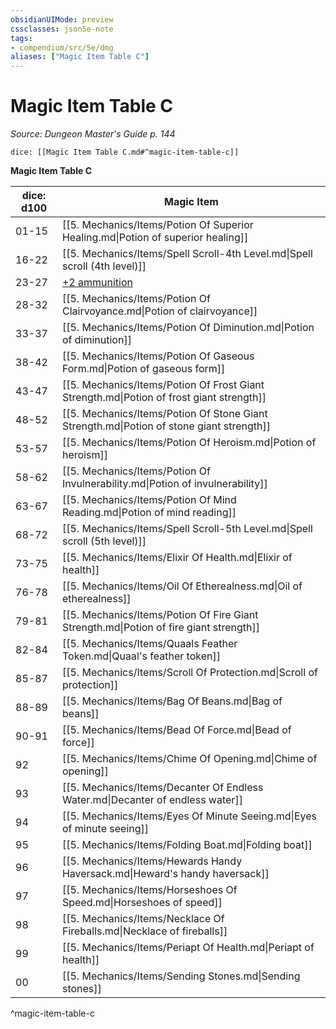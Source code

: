 ```yaml
---
obsidianUIMode: preview
cssclasses: json5e-note
tags:
- compendium/src/5e/dmg
aliases: ["Magic Item Table C"]
---
```

# Magic Item Table C
*Source: Dungeon Master's Guide p. 144* 

`dice: [[Magic Item Table C.md#^magic-item-table-c]]`

**Magic Item Table C**

| dice: d100 | Magic Item |
|------------|------------|
| 01-15 | [[5. Mechanics/Items/Potion Of Superior Healing.md\|Potion of superior healing]] |
| 16-22 | [[5. Mechanics/Items/Spell Scroll-4th Level.md\|Spell scroll (4th level)]] |
| 23-27 | [+2 ammunition](compendium/items/2-ammunition.md) |
| 28-32 | [[5. Mechanics/Items/Potion Of Clairvoyance.md\|Potion of clairvoyance]] |
| 33-37 | [[5. Mechanics/Items/Potion Of Diminution.md\|Potion of diminution]] |
| 38-42 | [[5. Mechanics/Items/Potion Of Gaseous Form.md\|Potion of gaseous form]] |
| 43-47 | [[5. Mechanics/Items/Potion Of Frost Giant Strength.md\|Potion of frost giant strength]] |
| 48-52 | [[5. Mechanics/Items/Potion Of Stone Giant Strength.md\|Potion of stone giant strength]] |
| 53-57 | [[5. Mechanics/Items/Potion Of Heroism.md\|Potion of heroism]] |
| 58-62 | [[5. Mechanics/Items/Potion Of Invulnerability.md\|Potion of invulnerability]] |
| 63-67 | [[5. Mechanics/Items/Potion Of Mind Reading.md\|Potion of mind reading]] |
| 68-72 | [[5. Mechanics/Items/Spell Scroll-5th Level.md\|Spell scroll (5th level)]] |
| 73-75 | [[5. Mechanics/Items/Elixir Of Health.md\|Elixir of health]] |
| 76-78 | [[5. Mechanics/Items/Oil Of Etherealness.md\|Oil of etherealness]] |
| 79-81 | [[5. Mechanics/Items/Potion Of Fire Giant Strength.md\|Potion of fire giant strength]] |
| 82-84 | [[5. Mechanics/Items/Quaals Feather Token.md\|Quaal's feather token]] |
| 85-87 | [[5. Mechanics/Items/Scroll Of Protection.md\|Scroll of protection]] |
| 88-89 | [[5. Mechanics/Items/Bag Of Beans.md\|Bag of beans]] |
| 90-91 | [[5. Mechanics/Items/Bead Of Force.md\|Bead of force]] |
| 92 | [[5. Mechanics/Items/Chime Of Opening.md\|Chime of opening]] |
| 93 | [[5. Mechanics/Items/Decanter Of Endless Water.md\|Decanter of endless water]] |
| 94 | [[5. Mechanics/Items/Eyes Of Minute Seeing.md\|Eyes of minute seeing]] |
| 95 | [[5. Mechanics/Items/Folding Boat.md\|Folding boat]] |
| 96 | [[5. Mechanics/Items/Hewards Handy Haversack.md\|Heward's handy haversack]] |
| 97 | [[5. Mechanics/Items/Horseshoes Of Speed.md\|Horseshoes of speed]] |
| 98 | [[5. Mechanics/Items/Necklace Of Fireballs.md\|Necklace of fireballs]] |
| 99 | [[5. Mechanics/Items/Periapt Of Health.md\|Periapt of health]] |
| 00 | [[5. Mechanics/Items/Sending Stones.md\|Sending stones]] |
^magic-item-table-c